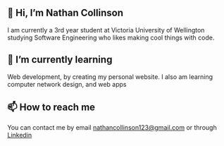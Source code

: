## 👋 Hi, I’m Nathan Collinson 

I am currently a 3rd year student at Victoria University of Wellington studying Software Engineering who likes making cool things with code.

## 🌱 I’m currently learning 

Web development, by creating my personal website. 
I also am learning computer network design, and web apps

## 📫 How to reach me

You can contact me by email <nathancollinson123@gmail.com> or through [Linkedin](https://www.linkedin.com/in/nathan-collinson-985922253/)

<!---
NathanCollinson123/NathanCollinson123 is a ✨ special ✨ repository because its `README.md` (this file) appears on your GitHub profile.
You can click the Preview link to take a look at your changes.
--->
